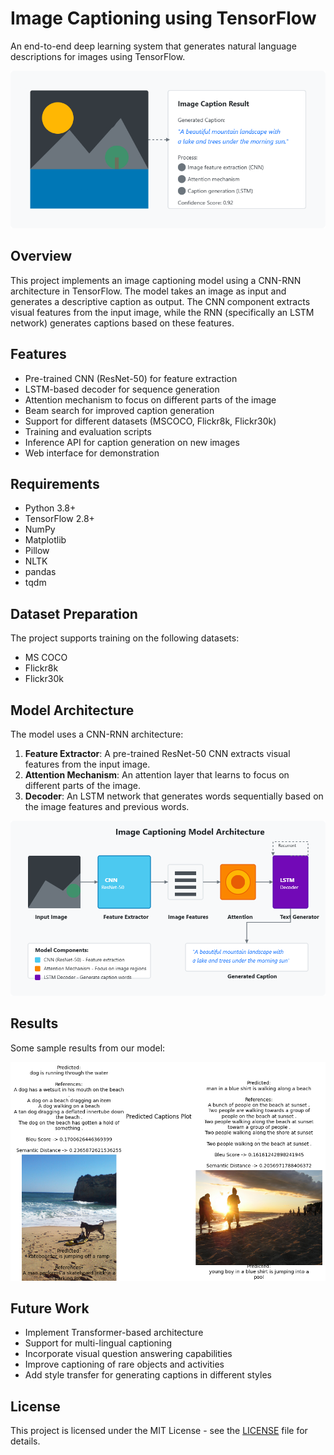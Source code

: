 # Image Captioning using TensorFlow

An end-to-end deep learning system that generates natural language descriptions for images using TensorFlow.

![Image Captioning Example](./example_caption.png)

## Overview

This project implements an image captioning model using a CNN-RNN architecture in TensorFlow. The model takes an image as input and generates a descriptive caption as output. The CNN component extracts visual features from the input image, while the RNN (specifically an LSTM network) generates captions based on these features.

## Features

- Pre-trained CNN (ResNet-50) for feature extraction
- LSTM-based decoder for sequence generation
- Attention mechanism to focus on different parts of the image
- Beam search for improved caption generation
- Support for different datasets (MSCOCO, Flickr8k, Flickr30k)
- Training and evaluation scripts
- Inference API for caption generation on new images
- Web interface for demonstration

## Requirements

- Python 3.8+
- TensorFlow 2.8+
- NumPy
- Matplotlib
- Pillow
- NLTK
- pandas
- tqdm

## Dataset Preparation

The project supports training on the following datasets:
- MS COCO
- Flickr8k
- Flickr30k

## Model Architecture

The model uses a CNN-RNN architecture:

1. **Feature Extractor**: A pre-trained ResNet-50 CNN extracts visual features from the input image.
2. **Attention Mechanism**: An attention layer that learns to focus on different parts of the image.
3. **Decoder**: An LSTM network that generates words sequentially based on the image features and previous words.

![Model Architecture](./model_architecture.png)

## Results

Some sample results from our model:

![Image 2](./output.png)

## Future Work

- Implement Transformer-based architecture
- Support for multi-lingual captioning
- Incorporate visual question answering capabilities
- Improve captioning of rare objects and activities
- Add style transfer for generating captions in different styles

## License

This project is licensed under the MIT License - see the [LICENSE](LICENSE) file for details.

